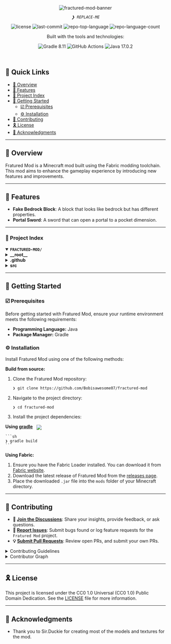 <p align="center">
    <img src="https://i.ibb.co/d0NpyBtr/logo.png" alt="fractured-mod-banner">
</p>
<p align="center">
    <em><code>❯ REPLACE-ME</code></em>
</p>
<p align="center">
    <img src="https://img.shields.io/github/license/Bobisawesome07/fractured-mod?style=plastic&logo=opensourceinitiative&logoColor=white&color=0059ff" alt="license">
    <img src="https://img.shields.io/github/last-commit/Bobisawesome07/fractured-mod?style=plastic&logo=git&logoColor=white&color=0059ff" alt="last-commit">
    <img src="https://img.shields.io/github/languages/top/Bobisawesome07/fractured-mod?style=plastic&color=0059ff" alt="repo-top-language">
    <img src="https://img.shields.io/github/languages/count/Bobisawesome07/fractured-mod?style=plastic&color=0059ff" alt="repo-language-count">
</p>
<p align="center">Built with the tools and technologies:</p>
<p align="center">
    <img src="https://img.shields.io/badge/Gradle-02303A.svg?style=plastic&logo=Gradle&logoColor=white" alt="Gradle 8.11">
    <img src="https://img.shields.io/badge/GitHub%20Actions-2088FF.svg?style=plastic&logo=GitHub-Actions&logoColor=white" alt="GitHub Actions">
    <img src="https://img.shields.io/badge/java-%23ED8B00.svg?style=plastic&logo=openjdk&logoColor=white" alt="Java 17.0.2">
</p>
<br>

## 🔗 Quick Links

- [📍 Overview](#-overview)
- [👾 Features](#-features)
- [📂 Project Index](#-project-index)
- [🚀 Getting Started](#-getting-started)
  - [☑️ Prerequisites](#-prerequisites)
  - [⚙️ Installation](#-installation)
- [🔰 Contributing](#-contributing)
- [🎗 License](#-license)
- [🙌 Acknowledgments](#-acknowledgments)

---

## 📍 Overview

Fratured Mod is a Minecraft mod built using the Fabric modding toolchain. This mod aims to enhance the gameplay experience by introducing new features and improvements.

---

## 👾 Features

- **Fake Bedrock Block**: A block that looks like bedrock but has different properties.
- **Portal Sword**: A sword that can open a portal to a pocket dimension.

---

### 📂 Project Index

<details open>
    <summary><b><code>FRACTURED-MOD/</code></b></summary>
    <details> <!-- __root__ Submodule -->
        <summary><b>__root__</b></summary>
        <blockquote>
            <table>
            <tr>
                <td><b><a href='https://github.com/Bobisawesome07/fractured-mod/blob/bob/gradlew.bat'>gradlew.bat</a></b></td>
                <td><code>Windows batch file for building the project.</code></td>
            </tr>
            <tr>
                <td><b><a href='https://github.com/Bobisawesome07/fractured-mod/blob/bob/build.gradle'>build.gradle</a></b></td>
                <td><code>Gradle build script with project dependencies and tasks.</code></td>
            </tr>
            <tr>
                <td><b><a href='https://github.com/Bobisawesome07/fractured-mod/blob/bob/settings.gradle'>settings.gradle</a></b></td>
                <td><code>Settings for the Gradle build.</code></td>
            </tr>
            <tr>
                <td><b><a href='https://github.com/Bobisawesome07/fractured-mod/blob/bob/README.md'>README.md</a></b></td>
                <td><code>Project README with detailed information.</code></td>
            </tr>
            </table>
        </blockquote>
    </details>
    <details> <!-- .github Submodule -->
        <summary><b>.github</b></summary>
        <blockquote>
            <details>
                <summary><b>workflows</b></summary>
                <blockquote>
                    <table>
                    <tr>
                        <td><b><a href='https://github.com/Bobisawesome07/fractured-mod/blob/bob/.github/workflows/build.yml'>build.yml</a></b></td>
                        <td><code>GitHub Actions workflow for building the project.</code></td>
                    </tr>
                    </table>
                </blockquote>
            </details>
        </blockquote>
    </details>
    <details> <!-- src Submodule -->
        <summary><b>src</b></summary>
        <blockquote>
            <details>
                <summary><b>main</b></summary>
                <blockquote>
                    <details>
                        <summary><b>resources</b></summary>
                        <blockquote>
                            <table>
                            <tr>
                                <td><b><a href='https://github.com/Bobisawesome07/fractured-mod/blob/bob/src/main/resources/fractured-mod.mixins.json'>fractured-mod.mixins.json</a></b></td>
                                <td><code>Mixin configuration for the mod.</code></td>
                            </tr>
                            <tr>
                                <td><b><a href='https://github.com/Bobisawesome07/fractured-mod/blob/bob/src/main/resources/fabric.mod.json'>fabric.mod.json</a></b></td>
                                <td><code>Fabric mod metadata.</code></td>
                            </tr>
                            </table>
                        </blockquote>
                    </details>
                    <details>
                        <summary><b>java</b></summary>
                        <blockquote>
                            <details>
                                <summary><b>com</b></summary>
                                <blockquote>
                                    <details>
                                        <summary><b>fofr</b></summary>
                                        <blockquote>
                                            <table>
                                            <tr>
                                                <td><b><a href='https://github.com/Bobisawesome07/fractured-mod/blob/bob/src/main/java/com/fofr/FracturedMod.java'>FracturedMod.java</a></b></td>
                                                <td><code>Main class for the mod.</code></td>
                                            </tr>
                                            </table>
                                            <details>
                                                <summary><b>mixin</b></summary>
                                                <blockquote>
                                                    <table>
                                                    <tr>
                                                        <td><b><a href='https://github.com/Bobisawesome07/fractured-mod/blob/bob/src/main/java/com/fofr/mixin/ExampleMixin.java'>ExampleMixin.java</a></b></td>
                                                        <td><code>Example mixin class for the mod.</code></td>
                                                    </tr>
                                                    </table>
                                                </blockquote>
                                            </details>
                                        </blockquote>
                                    </details>
                                </blockquote>
                            </details>
                        </blockquote>
                    </details>
                </blockquote>
            </details>
            <details>
                <summary><b>client</b></summary>
                <blockquote>
                    <details>
                        <summary><b>resources</b></summary>
                        <blockquote>
                            <table>
                            <tr>
                                <td><b><a href='https://github.com/Bobisawesome07/fractured-mod/blob/bob/src/client/resources/fractured-mod.client.mixins.json'>fractured-mod.client.mixins.json</a></b></td>
                                <td><code>Client-side mixin configuration for the mod.</code></td>
                            </tr>
                            </table>
                        </blockquote>
                    </details>
                    <details>
                        <summary><b>java</b></summary>
                        <blockquote>
                            <details>
                                <summary><b>com</b></summary>
                                <blockquote>
                                    <details>
                                        <summary><b>fofr</b></summary>
                                        <blockquote>
                                            <table>
                                            <tr>
                                                <td><b><a href='https://github.com/Bobisawesome07/fractured-mod/blob/bob/src/client/java/com/fofr/FracturedModClient.java'>FracturedModClient.java</a></b></td>
                                                <td><code>Client entry point for the mod.</code></td>
                                            </tr>
                                            <tr>
                                                <td><b><a href='https://github.com/Bobisawesome07/fractured-mod/blob/bob/src/client/java/com/fofr/FracturedModDataGenerator.java'>FracturedModDataGenerator.java</a></b></td>
                                                <td><code>Data generator class for the mod.</code></td>
                                            </tr>
                                            </table>
                                            <details>
                                                <summary><b>mixin</b></summary>
                                                <blockquote>
                                                    <details>
                                                        <summary><b>client</b></summary>
                                                        <blockquote>
                                                            <table>
                                                            <tr>
                                                                <td><b><a href='https://github.com/Bobisawesome07/fractured-mod/blob/bob/src/client/java/com/fofr/mixin/client/ExampleClientMixin.java'>ExampleClientMixin.java</a></b></td>
                                                                <td><code>Example client-side mixin class for the mod.</code></td>
                                                            </tr>
                                                            </table>
                                                        </blockquote>
                                                    </details>
                                                </blockquote>
                                            </details>
                                        </blockquote>
                                    </details>
                                </blockquote>
                            </details>
                        </blockquote>
                    </details>
                </blockquote>
            </details>
        </blockquote>
    </details>
</details>

---

## 🚀 Getting Started

### ☑️ Prerequisites

Before getting started with Fratured Mod, ensure your runtime environment meets the following requirements:

- **Programming Language:** Java
- **Package Manager:** Gradle

### ⚙️ Installation

Install Fratured Mod using one of the following methods:

**Build from source:**

1. Clone the Fratured Mod repository:

    ```sh
    ❯ git clone https://github.com/Bobisawesome07/fractured-mod
    ```

2. Navigate to the project directory:

    ```sh
    ❯ cd fractured-mod
    ```

3. Install the project dependencies:

**Using [gradle](http://_vscodecontentref_/1)** &nbsp; [<img align="center" src="https://img.shields.io/badge/Gradle-02303A.svg?style=plastic&logo=gradle&logoColor=white" />](https://gradle.org/)

    ```sh
    ❯ gradle build
    ```

**Using Fabric:**

1. Ensure you have the Fabric Loader installed. You can download it from [Fabric website](https://fabricmc.net/use/).
2. Download the latest release of Fratured Mod from the [releases page](https://github.com/Bobisawesome07/fractured-mod/releases).
3. Place the downloaded `.jar` file into the `mods` folder of your Minecraft directory.

---

## 🔰 Contributing

- **💬 [Join the Discussions](https://github.com/Bobisawesome07/fractured-mod/discussions)**: Share your insights, provide feedback, or ask questions.
- **🐛 [Report Issues](https://github.com/Bobisawesome07/fractured-mod/issues)**: Submit bugs found or log feature requests for the `Fratured Mod` project.
- **💡 [Submit Pull Requests](https://github.com/Bobisawesome07/fractured-mod/blob/main/CONTRIBUTING.md)**: Review open PRs, and submit your own PRs.

<details closed>
<summary>Contributing Guidelines</summary>

1. **Fork the Repository**: Start by forking the project repository to your GitHub account.
2. **Clone Locally**: Clone the forked repository to your local machine using a git client.

    ```sh
    git clone https://github.com/Bobisawesome07/fractured-mod
    ```

3. **Create a New Branch**: Always work on a new branch, giving it a descriptive name.

    ```sh
    git checkout -b new-feature-x
    ```

4. **Make Your Changes**: Develop and test your changes locally.
5. **Commit Your Changes**: Commit with a clear message describing your updates.

    ```sh
    git commit -m 'Implemented new feature x.'
    ```

6. **Push to GitHub**: Push the changes to your forked repository.

    ```sh
    git push origin new-feature-x
    ```

7. **Submit a Pull Request**: Create a PR against the original project repository. Clearly describe the changes and their motivations.
8. **Review**: Once your PR is reviewed and approved, it will be merged into the main branch. Congratulations on your contribution!

</details>

<details closed>
<summary>Contributor Graph</summary>
<br>
<p align="left">
   <a href="https://github.com/Bobisawesome07/fractured-mod/graphs/contributors">
      <img src="https://contrib.rocks/image?repo=Bobisawesome07/fractured-mod" alt="Contributor Graph">
   </a>
</p>
</details>

---

## 🎗 License

This project is licensed under the CC0 1.0 Universal (CC0 1.0) Public Domain Dedication. See the [LICENSE](http://_vscodecontentref_/2) file for more information.

---

## 🙌 Acknowledgments

- Thank you to Sir.Duckie for creating most of the models and textures for the mod.

```` ▋
